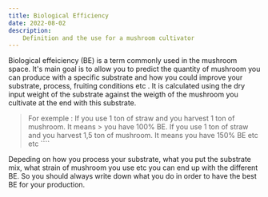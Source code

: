 ```yaml
---
title: Biological Efficiency
date: 2022-08-02
description:
    Definition and the use for a mushroom cultivator
---
```


Biological effeiciency (BE) is a term commonly used in the mushroom space. It's main goal is to allow you to predict the quantity of mushroom you can produce with a specific substrate and how you could improve your substrate, process, fruiting conditions etc . It is calculated using the dry input weight of the substrate against the weigth of the mushroom you cultivate at the end with this substrate.

>For exemple : 
>If you use 1 ton of straw and you harvest 1 ton of mushroom. It means > you have 100% BE. 
>If you use 1 ton of straw and you harvest 1,5 ton of mushroom. It means you have 150% BE etc etc ````

Depeding on how you process your substrate, what you put the substrate mix, what strain of mushroom you use etc you can end up with the different BE. So you should always write down what you do in order to have the best BE for your production.
